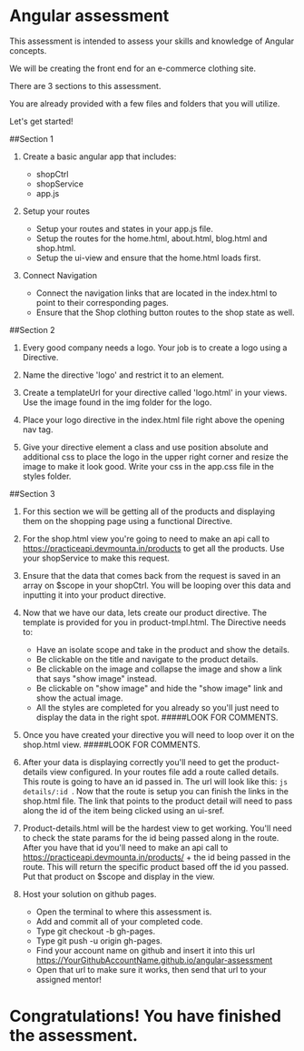 # Angular assessment
  This assessment is intended to assess your skills and knowledge of Angular concepts.

  We will be creating the front end for an e-commerce clothing site.

  There are 3 sections to this assessment.

  You are already provided with a few files and folders that you will utilize.

  Let's get started!

##Section 1

  1. Create a basic angular app that includes:
      - shopCtrl
      - shopService
      - app.js

  2. Setup your routes
      - Setup your routes and states in your app.js file.
      - Setup the routes for the home.html, about.html, blog.html and shop.html.
      - Setup the ui-view and ensure that the home.html loads first.

  3. Connect Navigation
      - Connect the navigation links that are located in the index.html to point to their corresponding pages.
      - Ensure that the Shop clothing button routes to the shop state as well.

##Section 2

  1. Every good company needs a logo. Your job is to create a logo using a Directive.

  2. Name the directive 'logo' and restrict it to an element.

  3. Create a templateUrl for your directive called 'logo.html' in your views. Use the image found in the img folder for the logo.

  4. Place your logo directive in the index.html file right above the opening nav tag.

  5. Give your directive element a class and use position absolute and additional css to place the logo in the upper right corner and resize the image to make it look good. Write your css in the app.css file in the styles folder.

##Section 3

  1. For this section we will be getting all of the products and displaying them on the shopping page using a functional Directive.

  2. For the shop.html view you're going to need to make an api call to https://practiceapi.devmounta.in/products to get all the products. Use your shopService to make this request.

  3. Ensure that the data that comes back from the request is saved in an array on $scope in your shopCtrl. You will be looping over this data and inputting it into your product directive.

  4. Now that we have our data, lets create our product directive. The template is provided for you in product-tmpl.html. The Directive needs to:
      - Have an isolate scope and take in the product and show the details.
      - Be clickable on the title and navigate to the product details.
      - Be clickable on the image and collapse the image and show a link that says "show image" instead.   
      - Be clickable on "show image" and hide the "show image" link and show the actual image.
      - All the styles are completed for you already so you'll just need to display the data in the right spot. #####LOOK FOR COMMENTS.

  5. Once you have created your directive you will need to loop over it on the shop.html view. #####LOOK FOR COMMENTS.  

  7. After your data is displaying correctly you'll need to get the product-details view configured. In your routes file add a route called details. This route is going to have an id passed in. The url will look like this:  ```js details/:id ```. Now that the route is setup you can finish the links in the shop.html file. The link that points to the product detail will need to pass along the id of the item being clicked using an ui-sref.

  8. Product-details.html will be the hardest view to get working. You'll need to check the state params for the id being passed along in the route. After you have that id you'll need to make an api call to https://practiceapi.devmounta.in/products/ + the id being passed in the route. This will return the specific product based off the id you passed. Put that product on $scope and display in the view.

  9. Host your solution on github pages.
      - Open the terminal to where this assessment is.
      - Add and commit all of your completed code.
      - Type git checkout -b gh-pages.
      - Type git push -u origin gh-pages.
      - Find your account name on github and insert it into this url https://YourGithubAccountName.github.io/angular-assessment
      - Open that url to make sure it works, then send that url to your assigned mentor!

# Congratulations! You have finished the assessment.

